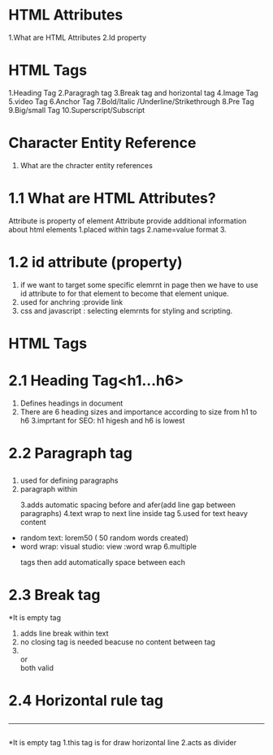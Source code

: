 # HTML Attributes

1.What are HTML Attributes
2.Id property

# HTML Tags
1.Heading Tag
2.Paragragh tag
3.Break tag and horizontal tag
4.Image Tag
5.video Tag
6.Anchor Tag
7.Bold/Italic /Underline/Strikethrough
8.Pre Tag
9.Big/small Tag
10.Superscript/Subscript

# Character Entity Reference
1. What are the chracter entity references


# 1.1 What are HTML Attributes?
 Attribute is property of element
 Attribute provide additional information about html elements
 1.placed within tags
 2.name=value format
 3.<!--<tag attribute="value">text content </tag>-->

# 1.2 id  attribute (property)
1. if we want to target some specific elemrnt in page then we have to use id attribute to for that element to become that element unique.
2. used for anchring :provide link
3. css and javascript : selecting elemrnts for styling and scripting.

# HTML Tags 

# 2.1 Heading Tag<h1...h6>
1. Defines headings in document
2. There are 6 heading sizes and importance according to size from h1 to h6
3.imprtant for SEO: h1 higesh and h6 is lowest

# 2.2 Paragraph tag <p>
1. used for defining paragraphs
2. paragraph within <p> </p>
3.adds automatic spacing before and afer(add line gap between paragraphs)
4.text wrap to next line inside  tag
5.used for text heavy content
* random text: lorem50 ( 50  random words created) 
* word wrap: visual studio: view :word wrap
6.multiple <p> tags then add automatically space between each <p>

# 2.3 Break tag<br>
*It is empty tag
1. adds line break within text
2. no closing tag is needed beacuse no content between tag
3. <br> or </br> both valid

# 2.4 Horizontal rule tag <hr>   
*It is empty tag
1.this tag is for draw  horizontal line
2.acts as divider














































 

